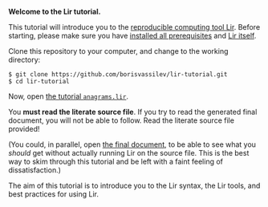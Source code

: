 **Welcome to the Lir tutorial.**

This tutorial will introduce you to the [reproducible computing tool Lir](https://github.com/borisvassilev/lir).
Before starting, please make sure you have [installed all prerequisites](http://borisvassilev.github.io/lir/index.html#prerequisites) and [Lir itself](http://borisvassilev.github.io/lir/lir.html#installation).

Clone this repository to your computer, and change to the working directory:

~~~~
$ git clone https://github.com/borisvassilev/lir-tutorial.git
$ cd lir-tutorial
~~~~

Now, open [the tutorial `anagrams.lir`](anagrams.lir).

You **must read the literate source file**.
If you try to read the generated final document, you will not be able to follow.
Read the literate source file provided!

(You could, in parallel, open [the final document](https://borisvassilev.github.io/lir-tutorial/anagrams.html), to be able to see what you _should_ get without actually running Lir on the source file.
This is the best way to skim through this tutorial and be left with a faint feeling of dissatisfaction.)

The aim of this tutorial is to introduce you to the Lir syntax, the Lir tools, and best practices for using Lir.
